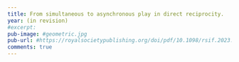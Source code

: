 ```yaml
---
title: From simultaneous to asynchronous play in direct reciprocity.
year: (in revision)
#excerpt:
pub-image: #geometric.jpg
pub-url: #https://royalsocietypublishing.org/doi/pdf/10.1098/rsif.2023.0460
comments: true
---
```



